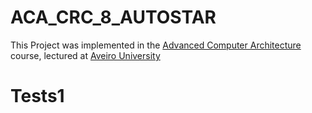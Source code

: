 # ACA_CRC_8_AUTOSTAR
This Project was implemented in the  [Advanced Computer Architecture](http://www.ua.pt/deti/uc/2225) course, lectured at [Aveiro University](https://www.ua.pt) 

# Tests1
